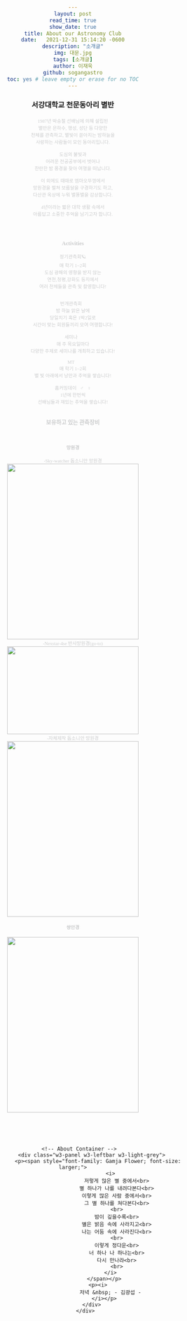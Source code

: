 ```yaml
---
layout: post
read_time: true
show_date: true
title: About our Astronomy Club
date:   2021-12-31 15:14:20 -0600
description: "소개글"
img: 대문.jpg
tags: [소개글]
author: 이재욱
github: sogangastro
toc: yes # leave empty or erase for no TOC
---
```

<html>
<head>
<h3><p style="text-align:center;">서강대학교 천문동아리 별반</p></h3>
 </head>
 <body style="text-align: center">
  <span style="font: 0.77em serif; color:#CBCCCD"> 
<b5><p>1987년 박승철 선배님에 의해 설립된<br>
별반은 은하수, 행성, 성단 등 다양한<br>
천체를 관측하고, 별빛이 쏟아지는 밤하늘을<br>
사랑하는 사람들이 모인 동아리입니다.<br> 
<br>
도심의 불빛과<br>
어려운 전공공부에서 벗어나 <br>
찬란한 밤 풍경을 찾아 여행을 떠납니다. <br>
<br>
이 외에도 때때로 엠마오뚜껑에서 <br>
망원경을 펼쳐 보름달을 구경하기도 하고, <br>
다산관 옥상에 누워 별똥별을 감상합니다. <br>
<br>
4년이라는 짧은 대학 생활 속에서<br>
아름답고 소중한 추억을 남기고자 합니다. <br>
<br><br><br>

<h3>Activities </h3>


정기관측회🪐<br>
매 학기 1~2회<br>
도심 광해의 영향을 받지 않는<br>
연천,청평,강화도 등지에서 <br>
여러 천체들을 관측 및 촬영합니다!<br>

<br>
번개관측회🌙<br>
밤 하늘 맑은 날에<br>
당일치기 혹은 1박2일로<br>
시간이 맞는 회원들끼리 모여 여행합니다!<br>

 <br>
세미나📖<br>
매 주 목요일마다<br>
다양한 주제로 세미나를 개최하고 있습니다! <br>

 <br>
MT🚀 <br>
매 학기 1~2회<br>
별 빛 아래에서 낭만과 추억을 쌓습니다! <br>

 <br>
홈커밍데이👯‍♂️👯‍♀️<br>
1년에 한번씩<br>
선배님들과 재밌는 추억을 쌓습니다!<br><br>


<h3>보유하고 있는 관측장비</h3> 
<br>
<h4>망원경</h4> 
-Sky-watcher 돕소니안 망원경 <br>
<img src="https://user-images.githubusercontent.com/87167006/125395185-cfe77300-e3e5-11eb-863c-990842762c89.jpg" width="300" height="400"> <br>
-Nexstar-4se 반사망원경(go-to) <br>
<img src="https://user-images.githubusercontent.com/87167006/125576294-6c03d03a-b60e-497c-98cd-8152662f59e5.PNG" width="300" height="200"> <br>
-자체제작 돕소니안 망원경<br>
<img src="https://user-images.githubusercontent.com/87167006/125606651-0d7f21af-a93e-4d15-9838-a7620a3c8035.jpg" width="300" height="400"> <br>
 
<h4>쌍안경</h4> 
<img src="https://user-images.githubusercontent.com/87167006/125607028-7dfddfd6-87c9-4a9f-be5c-55e55ab10c55.PNG" width="300" height="400"> <br>
  </p></b5></span>
 </body>
 </html> <br><br>
 
 
<br>
<html>
 <!-- Add a background color and large text to the whole page -->
 <div class="w3-large">

        <!-- About Container -->
                <div class="w3-panel w3-leftbar w3-light-grey">
                    <p><span style="font-family: Gamja Flower; font-size: larger;">
                            <i>
                                저렇게 많은 별 중에서<br>
                                별 하나가 나를 내려다본다<br>
                                이렇게 많은 사람 중에서<br>
                                그 별 하나를 쳐다본다<br>
                                <br>
                                밤이 깊을수록<br>
                                별은 밝음 속에 사라지고<br>
                                나는 어둠 속에 사라진다<br>
                                <br>
                                이렇게 정다운<br>
                                너 하나 나 하나는<br>
                                다시 만나랴<br>
                                <br>
                            </i>
                        </span></p>
                    <p><i>
                            저녁 &nbsp; - 김광섭 -
                        </i></p>
                </div>
            </div>
      
